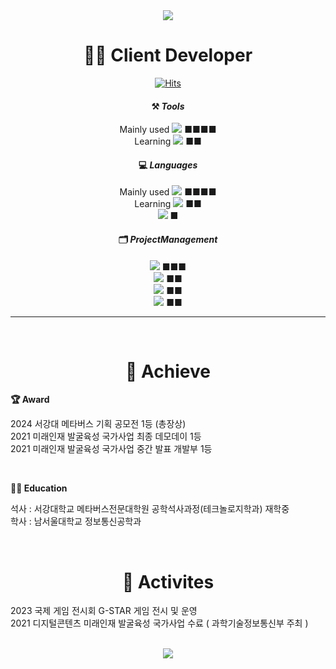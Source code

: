 <div align="center">
<img src="https://capsule-render.vercel.app/api?type=waving&color=0:f7f5f5,100:2193b0&height=300&section=header&text=Yangho's%20Github&fontSize=70&animation=fadeIn&fontAlignY=40&fontColor=000000&stroke=FFFFFF"/>

# **👨‍💻 Client Developer**
  
[![Hits](https://hits.seeyoufarm.com/api/count/incr/badge.svg?url=https%3A%2F%2Fhttps%2F%2Fgithub.com%2FLeeyangho-Korea&count_bg=%23467E1C&title_bg=%23000000&icon=&icon_color=%23E7E7E7&title=Today&edge_flat=false)](https://github.com/Leeyangho-Korea)

#### ⚒️ *Tools*
Mainly used <img src="https://img.shields.io/badge/Unity-FFFFFF?style=plastic&logo=unity&logoColor=000000"/> ■■■■ <br>
Learning <img src="https://img.shields.io/badge/Unreal-0E1128?style=plastic&logo=unrealengine&logoColor=FFFFFF"/> ■■

#### 💻 *Languages*
Mainly used <img src="https://img.shields.io/badge/C%23-033963?style=plastic&logo=csharp&logoColor=FFFFFF"/> ■■■■ <br>
Learning <img src="https://img.shields.io/badge/C++-512BD4?style=plastic&logo=cplusplus&logoColor=FFFFFF"/> ■■ <br>
<img src="https://img.shields.io/badge/Lua-2C2D72?style=plastic&logo=lua&logoColor=FFFFFF"/> ■  <br>


#### 🗂️ *ProjectManagement*
<img src="https://img.shields.io/badge/Github-181717?style=plastic&logo=github&logoColor=FFFFFF"/> ■■■ <br>
<img src="https://img.shields.io/badge/Notion-000000?style=plastic&logo=notion&logoColor=FFFFFF"/> ■■ <br>
<img src="https://img.shields.io/badge/JiraSoftware-0052CC?style=plastic&logo=jirasoftware&logoColor=FFFFFF"/> ■■ <br>
<img src="https://img.shields.io/badge/Slack-4A154B?style=plastic&logo=#4A154B&logoColor=FFFFFF"/> ■■ <br>
</div>

----

<div align="center"><br>
  
# 🚩 **Achieve** </div>

**🏆 Award** 

2024 서강대 메타버스 기획 공모전 1등 (총장상) <br>
2021 미래인재 발굴육성 국가사업 최종 데모데이 1등 <br>
2021 미래인재 발굴육성 국가사업 중간 발표 개발부 1등 <br>

<br>

**👨‍🎓 Education** 

석사 : 서강대학교 메타버스전문대학원 공학석사과정(테크놀로지학과) 재학중<br>
학사 : 남서울대학교 정보통신공학과 

<div align="center">
<br>

# 🎒 **Activites** </div>

2023 국제 게임 전시회 G-STAR 게임 전시 및 운영 <br>
2021 디지털콘텐츠 미래인재 발굴육성 국가사업 수료 ( 과학기술정보통신부 주최 )

<div align="center">
<br>



<img src="https://capsule-render.vercel.app/api?type=waving&color=0:f7f5f5,100:2193b0&height=200&section=footer"/>



<!-- 
![Anurag's GitHub stats](https://github-readme-stats.vercel.app/api?username=Leeyangho-Korea&count_private=true&show_icons=true&theme=github_dark&include_all_commits=true&hide=stars)
깃헙스탯
<a href="https://github.com/anuraghazra/github-readme-stats">
    <img src="https://github-readme-stats.vercel.app/api/top-langs/?username=Leeyangho-Korea&layout=donut&show_icons=true&theme=material-palenight&hide_border=true&bg_color=20232a&icon_color=58A6FF&text_color=fff&title_color=58A6FF&count_private=true&exclude_repo=Face-Transfer-Application" width=38% />
</a>    

#  🔗 **PortPolioLink** 

<a href="https://www.notion.so/d9ec843ac9a64c5284e0688249cc907a" target="_blank"><img src="https://img.shields.io/badge/Portpolie_Notion-2088FF?style=plastic&logo=notion&logoColor=FFFFFF"/></a>
</div>
//
![Anurag's GitHub stats](https://github-readme-stats.vercel.app/api?username=Leeyangho-Korea&show_icons=true&theme=radical) 깃헙 티어
[![Solved.ac Profile](http://mazassumnida.wtf/api/v2/generate_badge?boj=tootoo741)](https://solved.ac/tootoo741/) 백준 티어

<a href="https://github.com/anuraghazra/github-readme-stats">
  <img src="https://github-readme-stats.vercel.app/api?username=Leeyangho-Korea&show_icons=true&theme=material-palenight&hide_border=true&bg_color=20232a&icon_color=58A6FF&text_color=fff&title_color=58A6FF&count_private=true" width=56% />
</a>
<a href="https://github.com/ashutosh00710/github-readme-activity-graph">
    <img src="https://github-readme-activity-graph.vercel.app/graph?username=Leeyangho-Korea&theme=react-dark&bg_color=20232a&hide_border=true&line=58A6FF&color=58A6FF" width=94%/>
</a>


**Leeyangho-Korea/Leeyangho-Korea** is a ✨ _special_ ✨ repository because its `README.md` (this file) appears on your GitHub profile.

Here are some ideas to get you started:

- 🔭 I’m currently working on ...
- 🌱 I’m currently learning ...
- 👯 I’m looking to collaborate on ...
- 🤔 I’m looking for help with ...
- 💬 Ask me about ...
- 📫 How to reach me: ...
- 😄 Pronouns: ...
- ⚡ Fun fact: ...
-->
